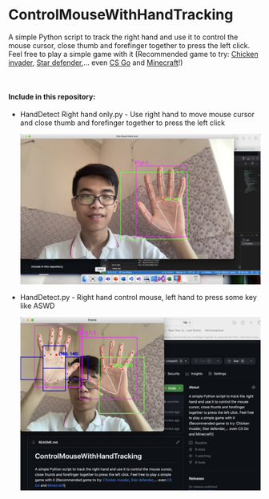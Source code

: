 <h1>ControlMouseWithHandTracking</h1>
<p>A simple Python script to track the right hand and use it to control the mouse cursor, close thumb and forefinger together to press the left click. Feel free to play a simple game with it (Recommended game to try: <a href="https://www.interactionstudios.com/games.php">Chicken invader</a>, <a href="https://software.informer.com/search/star+defender">Star defender</a>,... even <a href="https://www.counter-strike.net/news">CS Go</a> and <a href="https://www.minecraft.net/en-us">Minecraft</a>!)</p>
<img scr="https://github.com/Qyt0109/ControlMouseWithHandTracking/blob/main/Pic/3.jpg">
<h4>Include in this repository:</h4>
<ul>
<li>
<p>HandDetect Right hand only.py - Use right hand to move mouse cursor and close thumb and forefinger together to press the left click</p>
<img src="https://github.com/Qyt0109/ControlMouseWithHandTracking/blob/main/Pic/1.JPG">
</li>

<li>
  <p>HandDetect.py - Right hand control mouse, left hand to press some key like ASWD</p>
<img src="https://github.com/Qyt0109/ControlMouseWithHandTracking/blob/main/Pic/2.jpg">
</li>
</ul>
